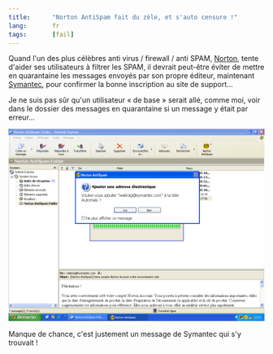 ```yaml
--- 
title:      "Norton AntiSpam fait du zèle, et s'auto censure !" 
lang:       fr 
tags:       [fail]
---
```


Quand l'un des plus célèbres anti virus / firewall / anti SPAM, [Norton](http://www.symantec.com/region/fr/product/nis_index.html), tente d'aider ses utilisateurs à filtrer les SPAM, il devrait peut-être éviter de mettre en quarantaine les messages envoyés par son propre éditeur, maintenant [Symantec](http://www.symantec.com/region/fr/), pour confirmer la bonne inscription au site de support…


Je ne suis pas sûr qu'un utilisateur « de base » serait allé, comme moi, voir dans le dossier des messages en quarantaine si un message y était par erreur…

![](NortonAntiSPAM.png)


Manque de chance, c'est justement un message de Symantec qui s'y trouvait !

